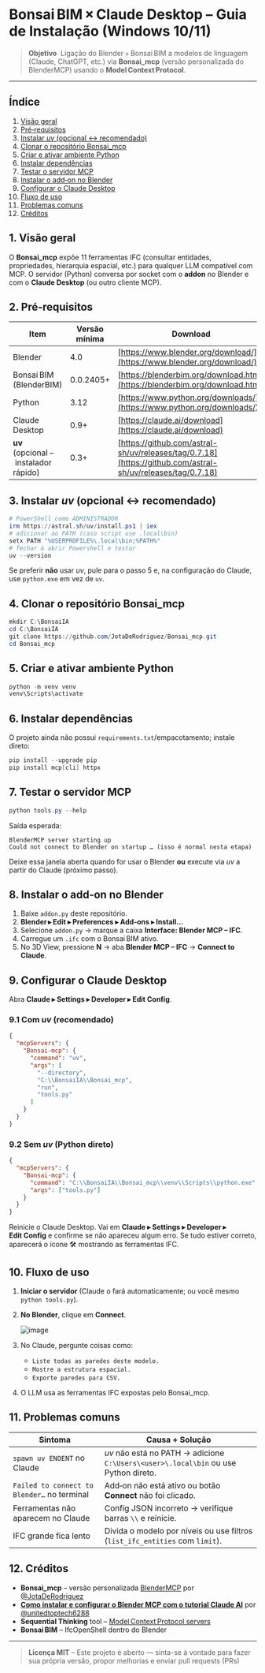 # Bonsai BIM × Claude Desktop – Guia de Instalação (Windows 10/11)

> **Objetivo**  Ligação do Blender + Bonsai BIM a modelos de linguagem (Claude, ChatGPT, etc.) via **Bonsai\_mcp** (versão personalizada do BlenderMCP) usando o **Model Context Protocol**.

---

## Índice

1. [Visão geral](#1-visão-geral)
2. [Pré‑requisitos](#2-pré--requisitos)
3. [Instalar ](#3-instalar-uv-opcional--recomendado)[*uv*](#3-instalar-uv-opcional--recomendado)[ (opcional ↔ recomendado)](#3-instalar-uv-opcional--recomendado)
4. [Clonar o repositório Bonsai\_mcp](#4-clonar-o-repositório-bonsai_mcp)
5. [Criar e ativar ambiente Python](#5-criar-e-ativar-ambiente-python)
6. [Instalar dependências](#6-instalar-dependências)
7. [Testar o servidor MCP](#7-testar-o-servidor-mcp)
8. [Instalar o add‑on no Blender](#8-instalar-o-add‑on-no-blender)
9. [Configurar o Claude Desktop](#9-configurar-o-claude-desktop)
10. [Fluxo de uso](#10-fluxo-de-uso)
11. [Problemas comuns](#11-problemas-comuns)
12. [Créditos](#12-créditos)



## 1. Visão geral

O **Bonsai\_mcp** expõe 11 ferramentas IFC (consultar entidades, propriedades, hierarquia espacial, etc.) para qualquer LLM compatível com MCP. O servidor (Python) conversa por socket com o **addon** no Blender e com o **Claude Desktop** (ou outro cliente MCP).



## 2. Pré‑requisitos

| Item                                  | Versão mínima | Download                                                                                       |
| ------------------------------------- | ------------- | ---------------------------------------------------------------------------------------------- |
| Blender                               | 4.0           | [https://www.blender.org/download/](https://www.blender.org/download/)                         |
| Bonsai BIM (BlenderBIM)               | 0.0.2405+     | [https://blenderbim.org/download.html](https://blenderbim.org/download.html)                   |
| Python                                | 3.12          | [https://www.python.org/downloads/](https://www.python.org/downloads/)                         |
| Claude Desktop                        | 0.9+          | [https://claude.ai/download](https://claude.ai/download)                                       |
| **uv** (opcional – instalador rápido) | 0.3+          | [https://github.com/astral-sh/uv/releases/tag/0.7.18](https://github.com/astral-sh/uv/releases/tag/0.7.18)|



## 3. Instalar *uv* (opcional ↔ recomendado)

```powershell
# PowerShell como ADMINISTRADOR
irm https://astral.sh/uv/install.ps1 | iex
# adicionar ao PATH (caso script use .local\bin)
setx PATH "%USERPROFILE%\.local\bin;%PATH%"
# fechar & abrir Powershell e testar
uv --version
```

Se preferir **não** usar *uv*, pule para o passo 5 e, na configuração do Claude, use `python.exe` em vez de `uv`.



## 4. Clonar o repositório Bonsai\_mcp

```powershell
mkdir C:\BonsaiIA
cd C:\BonsaiIA
git clone https://github.com/JotaDeRodriguez/Bonsai_mcp.git
cd Bonsai_mcp
```



## 5. Criar e ativar ambiente Python

```powershell
python -m venv venv
venv\Scripts\activate
```



## 6. Instalar dependências

O projeto ainda não possui `requirements.txt`/empacotamento; instale direto:

```powershell
pip install --upgrade pip
pip install mcp[cli] httpx
```



## 7. Testar o servidor MCP

```powershell
python tools.py --help
```

Saída esperada:

```
BlenderMCP server starting up
Could not connect to Blender on startup … (isso é normal nesta etapa)
```

Deixe essa janela aberta quando for usar o Blender **ou** execute via *uv* a partir do Claude (próximo passo).



## 8. Instalar o add‑on no Blender

1. Baixe `addon.py` deste repositório.
2. **Blender ▸ Edit ▸ Preferences ▸ Add‑ons ▸ Install…**
3. Selecione `addon.py` → marque a caixa **Interface: Blender MCP – IFC**.
4. Carregue um `.ifc` com o Bonsai BIM ativo.
5. No 3D View, pressione **N** → aba **Blender MCP – IFC** → **Connect to Claude**.



## 9. Configurar o Claude Desktop

Abra **Claude ▸ Settings ▸ Developer ▸ Edit Config**.

### 9.1 Com *uv* (recomendado)

```json
{
  "mcpServers": {
    "Bonsai-mcp": {
      "command": "uv",
      "args": [
        "--directory",
        "C:\\BonsaiIA\\Bonsai_mcp",
        "run",
        "tools.py"
      ]
    }
  }
}
```

### 9.2 Sem *uv* (Python direto)

```json
{
  "mcpServers": {
    "Bonsai-mcp": {
      "command": "C:\\BonsaiIA\\Bonsai_mcp\\venv\\Scripts\\python.exe",
      "args": ["tools.py"]
    }
  }
}
```

Reinicie o Claude Desktop. Vai em **Claude ▸ Settings ▸ Developer ▸ Edit Config** e confirme se não apareceu algum erro. Se tudo estiver correto, aparecerá o ícone 🛠 mostrando as ferramentas IFC.


## 10. Fluxo de uso

1. **Iniciar o servidor** (Claude o fará automaticamente; ou você mesmo `python tools.py`).
2. **No Blender**, clique em **Connect**.
   
   ![image](https://github.com/user-attachments/assets/d6fe8c0d-4413-494f-a4f2-7a16b4279846)

4. No Claude, pergunte coisas como:
   - `Liste todas as paredes deste modelo.`
   - `Mostre a estrutura espacial.`
   - `Exporte paredes para CSV.`
5. O LLM usa as ferramentas IFC expostas pelo Bonsai\_mcp.



## 11. Problemas comuns

| Sintoma                                     | Causa + Solução                                                                     |
| ------------------------------------------- | ----------------------------------------------------------------------------------- |
| `spawn uv ENOENT` no Claude                 | *uv* não está no PATH → adicione `C:\Users\<user>\.local\bin` ou use Python direto. |
| `Failed to connect to Blender…` no terminal | Add‑on não está ativo ou botão **Connect** não foi clicado.                         |
| Ferramentas não aparecem no Claude          | Config JSON incorreto → verifique barras `\\` e reinicie.                           |
| IFC grande fica lento                       | Divida o modelo por níveis ou use filtros (`list_ifc_entities` com `limit`).        |



## 12. Créditos

- **Bonsai\_mcp** – versão personalizada [BlenderMCP]([https://github.com/sidahuja/blendermcp](https://github.com/JotaDeRodriguez/Bonsai_mcp)) por [@JotaDeRodriguez](https://github.com/JotaDeRodriguez)
- [**Como instalar e configurar o Blender MCP com o tutorial Claude AI**](https://www.youtube.com/watch?v=PBSvqfx4gwQ&t=2s) por [@unitedtoptech6288](https://www.youtube.com/@unitedtoptech6288)
- **Sequential Thinking** tool – [Model Context Protocol servers](https://modelcontextprotocol.io/introduction)
- **Bonsai BIM** – IfcOpenShell dentro do Blender

---

> **Licença MIT** – Este projeto é aberto — sinta-se à vontade para fazer sua própria versão, propor melhorias e enviar pull requests (PRs)


